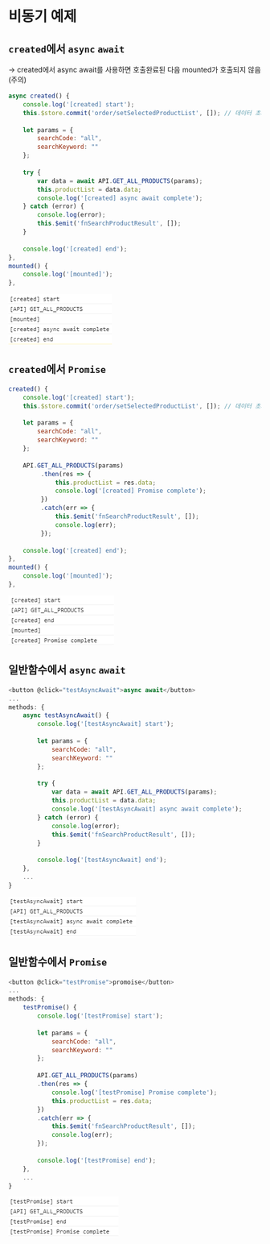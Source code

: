 # 비동기 예제

## `created`에서 `async` `await`

-&gt; created에서 async await를 사용하면 호출완료된 다음 mounted가 호출되지 않음 \(주의\)

```javascript
async created() {
    console.log('[created] start');
    this.$store.commit('order/setSelectedProductList', []); // 데이터 초기화

    let params = {
        searchCode: "all",
        searchKeyword: ""
    };
    
    try {
        var data = await API.GET_ALL_PRODUCTS(params);
        this.productList = data.data;
        console.log('[created] async await complete');
    } catch (error) {
        console.log(error);
        this.$emit('fnSearchProductResult', []);
    }

    console.log('[created] end');
},
mounted() {
    console.log('[mounted]');
},
```

![](../../../.gitbook/assets/image%20%2823%29.png)

## `created`에서 `Promise`

```javascript
created() {
    console.log('[created] start');
    this.$store.commit('order/setSelectedProductList', []); // 데이터 초기화

    let params = {
        searchCode: "all",
        searchKeyword: ""
    };

    API.GET_ALL_PRODUCTS(params)
         .then(res => {
             this.productList = res.data;
             console.log('[created] Promise complete');
         })
         .catch(err => {
             this.$emit('fnSearchProductResult', []);
             console.log(err);
         });

    console.log('[created] end');
},
mounted() {
    console.log('[mounted]');
},
```

![](../../../.gitbook/assets/image%20%2824%29.png)

## 일반함수에서 `async` `await`

```javascript
<button @click="testAsyncAwait">async await</button>
...
methods: {
    async testAsyncAwait() {
        console.log('[testAsyncAwait] start');
        
        let params = {
            searchCode: "all",
            searchKeyword: ""
        };
    
        try {
            var data = await API.GET_ALL_PRODUCTS(params);
            this.productList = data.data;
            console.log('[testAsyncAwait] async await complete');
        } catch (error) {
            console.log(error);
            this.$emit('fnSearchProductResult', []);
        }

        console.log('[testAsyncAwait] end');
    },
    ...
}
```

![](../../../.gitbook/assets/image%20%2821%29.png)

## 일반함수에서 `Promise`

```javascript
<button @click="testPromise">promoise</button>
...
methods: {
    testPromise() {
        console.log('[testPromise] start');
        
        let params = {
            searchCode: "all",
            searchKeyword: ""
        };

        API.GET_ALL_PRODUCTS(params)
        .then(res => {
            console.log('[testPromise] Promise complete');
            this.productList = res.data;
        })
        .catch(err => {
            this.$emit('fnSearchProductResult', []);
            console.log(err);
        });

        console.log('[testPromise] end');
    },
    ...
}
```

![](../../../.gitbook/assets/image%20%2825%29.png)

